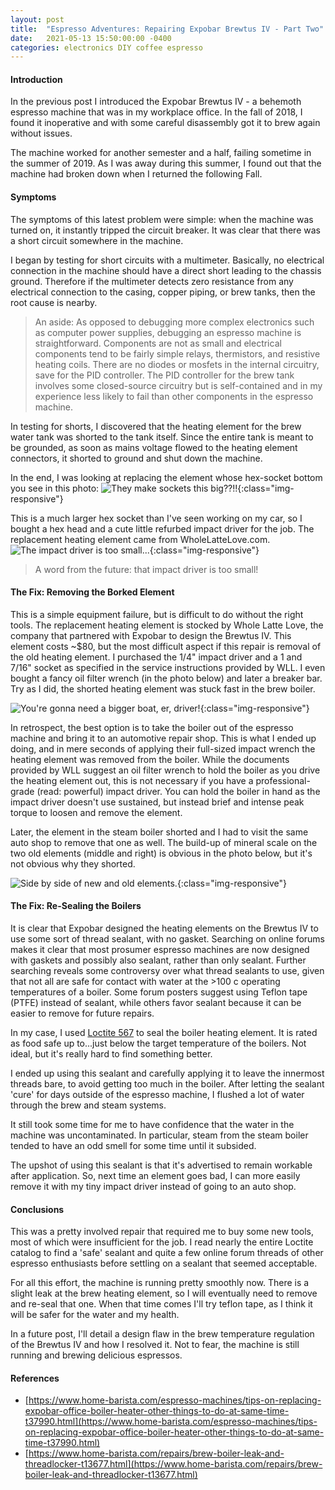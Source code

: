 ```yaml
---
layout: post
title:  "Espresso Adventures: Repairing Expobar Brewtus IV - Part Two"
date:   2021-05-13 15:50:00:00 -0400
categories: electronics DIY coffee espresso
---
```


#### Introduction ####
In the previous post I introduced the Expobar Brewtus IV - a behemoth 
espresso machine that was in my workplace office. 
In the fall of 2018, I found it inoperative and with some careful
disassembly got it to brew again without issues.

The machine worked for another semester and a half, failing sometime 
in the summer of 2019.
As I was away during this summer, I found out that the machine 
had broken down when I returned the following Fall. 

#### Symptoms ####
The symptoms of this latest problem were simple:
when the machine was turned on, it instantly tripped the 
circuit breaker. 
It was clear that there was a short circuit somewhere in 
the machine.

I began by testing for short circuits with a multimeter.
Basically, no electrical connection in the machine should 
have a direct short leading to the chassis ground.
Therefore if the multimeter detects zero resistance from any 
electrical connection to the casing, copper piping, or brew tanks,
then the root cause is nearby.

>An aside: As opposed to debugging more complex electronics such as 
>computer power supplies, debugging an espresso machine is straightforward.
>Components are not as small and electrical components 
>tend to be fairly simple relays, thermistors, and resistive 
>heating coils. 
>There are no diodes or mosfets in the internal circuitry, save for 
>the PID controller.
>The PID controller for the brew tank 
>involves some closed-source circuitry but is self-contained 
>and in my experience less likely to fail than other components 
>in the espresso machine.

In testing for shorts, I discovered that the heating element for the 
brew water tank was shorted to the tank itself. 
Since the entire tank is meant to be grounded, as soon 
as mains voltage flowed to the heating element connectors, 
it shorted to ground and shut down the machine.

In the end, I was looking at replacing the element whose hex-socket 
bottom you see in this photo:
![They make sockets this big??!!](/images/expobar_post_2/large_hex_socket.jpg "Very Large Hex Socket (tm)."){:class="img-responsive"}

This is a much larger hex socket than I've seen working on my car, so I bought a 
hex head and a cute little refurbed impact driver for the job.
The replacement heating element came from WholeLatteLove.com.
![The impact driver is too small...](/images/expobar_post_2/huge_socket_tiny_impact_driver.jpg "Huge socket, tiny impact driver."){:class="img-responsive"}
>A word from the future: that impact driver is too small!


#### The Fix: Removing the Borked Element ####
This is a simple equipment failure, but is difficult to do without 
the right tools. 
The replacement heating element is stocked by Whole Latte Love,
the company that partnered with Expobar to design the Brewtus IV.
This element costs ~$80, but the most difficult aspect if this repair 
is removal of the old heating element.
I purchased the 1/4" impact driver and a 1 and 7/16" socket as 
specified in the service instructions provided by WLL.
I even bought a fancy oil filter wrench (in the photo below) and later 
a breaker bar.
Try as I did, the shorted heating element was stuck fast in the 
brew boiler.

![You're gonna need a bigger boat, er, driver!](/images/expobar_post_2/removing_heat_element.jpg "You're gonna need a bigger boat, er, driver!"){:class="img-responsive"}

In retrospect, the best option is to take the boiler out 
of the espresso machine and bring it to an automotive repair
shop.
This is what I ended up doing, and in mere seconds of applying 
their full-sized impact wrench the heating 
element was removed from the boiler.
While the documents provided by WLL suggest an oil filter 
wrench to hold the boiler as you drive the heating element 
out, this is not necessary if you have a professional-grade 
(read: powerful) impact driver. 
You can hold the boiler in hand as the impact driver doesn't 
use sustained, but instead brief and intense peak torque 
to loosen and remove the element.

Later, the element in the steam boiler shorted and I had to visit the same
auto shop to remove that one as well.
The build-up of mineral scale on the two old elements (middle and right) is obvious in the photo below, 
but it's not obvious why they shorted. 

![Side by side of new and old elements.](/images/expobar_post_2/compare_old_elems.jpg "Some scaling build up, but no obvious reason for shorting."){:class="img-responsive"}


#### The Fix: Re-Sealing the Boilers  ####
It is clear that Expobar designed the heating elements 
on the Brewtus IV to use some sort of thread sealant, 
with no gasket.
Searching on online forums makes it clear that 
most prosumer espresso machines are now designed 
with gaskets and possibly also sealant, rather than only sealant.
Further searching reveals some controversy over what 
thread sealants to use, given that not all are safe for 
contact with water at the >100 c operating temperatures of 
a boiler.
Some forum posters suggest using Teflon tape (PTFE) instead 
of sealant, while others favor sealant because it can be easier
to remove for future repairs.

In my case, I used [Loctite 567](https://www.henkel-adhesives.com/us/en/product/thread-sealants/loctite_567.html) to seal the boiler heating element. It is rated as food
safe up to...just below the target temperature of the boilers.
Not ideal, but it's really hard to find something better.

I ended up using this sealant and carefully applying it to leave the innermost 
threads bare, to avoid getting too much in the boiler.
After letting the sealant 'cure' for days outside of the espresso machine, 
I flushed a lot of water through the brew and steam systems.

It still took some time for me to have confidence that the water in the machine was uncontaminated.
In particular, steam from the steam boiler tended to have an odd smell for some time 
until it subsided.

The upshot of using this sealant is that it's advertised to remain workable after application.
So, next time an element goes bad, I can more easily remove it with my tiny impact driver 
instead of going to an auto shop.


#### Conclusions ####
This was a pretty involved repair that required me to buy some new tools, most of which were
insufficient for the job. 
I read nearly the entire Loctite catalog to find a 'safe' sealant and quite a few online forum threads of other espresso enthusiasts before settling on a sealant that seemed acceptable. 

For all this effort, the machine is running pretty smoothly now.
There is a slight leak at the brew heating element, so I will eventually need to 
remove and re-seal that one. When that time comes I'll try teflon tape, as I think it will be safer for the water and my health.

In a future post, I'll detail a design flaw in the brew temperature regulation of the 
Brewtus IV and how I resolved it. Not to fear, the machine is still running and brewing
delicious espressos.

#### References ####
- [https://www.home-barista.com/espresso-machines/tips-on-replacing-expobar-office-boiler-heater-other-things-to-do-at-same-time-t37990.html](https://www.home-barista.com/espresso-machines/tips-on-replacing-expobar-office-boiler-heater-other-things-to-do-at-same-time-t37990.html)
- [https://www.home-barista.com/repairs/brew-boiler-leak-and-threadlocker-t13677.html](https://www.home-barista.com/repairs/brew-boiler-leak-and-threadlocker-t13677.html)
